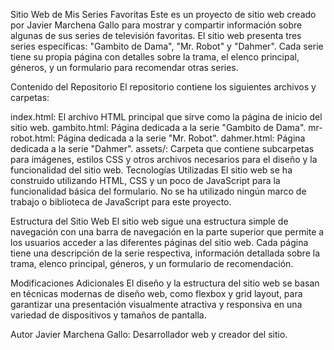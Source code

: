 Sitio Web de Mis Series Favoritas
Este es un proyecto de sitio web creado por Javier Marchena Gallo para mostrar y compartir información sobre algunas de sus series de televisión favoritas. El sitio web presenta tres series específicas: "Gambito de Dama", "Mr. Robot" y "Dahmer". Cada serie tiene su propia página con detalles sobre la trama, el elenco principal, géneros, y un formulario para recomendar otras series.

Contenido del Repositorio
El repositorio contiene los siguientes archivos y carpetas:

index.html: El archivo HTML principal que sirve como la página de inicio del sitio web.
gambito.html: Página dedicada a la serie "Gambito de Dama".
mr-robot.html: Página dedicada a la serie "Mr. Robot".
dahmer.html: Página dedicada a la serie "Dahmer".
assets/: Carpeta que contiene subcarpetas para imágenes, estilos CSS y otros archivos necesarios para el diseño y la funcionalidad del sitio web.
Tecnologías Utilizadas
El sitio web se ha construido utilizando HTML, CSS y un poco de JavaScript para la funcionalidad básica del formulario. No se ha utilizado ningún marco de trabajo o biblioteca de JavaScript para este proyecto.

Estructura del Sitio Web
El sitio web sigue una estructura simple de navegación con una barra de navegación en la parte superior que permite a los usuarios acceder a las diferentes páginas del sitio web. Cada página tiene una descripción de la serie respectiva, información detallada sobre la trama, elenco principal, géneros, y un formulario de recomendación.

Modificaciones Adicionales
El diseño y la estructura del sitio web se basan en técnicas modernas de diseño web, como flexbox y grid layout, para garantizar una presentación visualmente atractiva y responsiva en una variedad de dispositivos y tamaños de pantalla.

Autor
Javier Marchena Gallo: Desarrollador web y creador del sitio.
